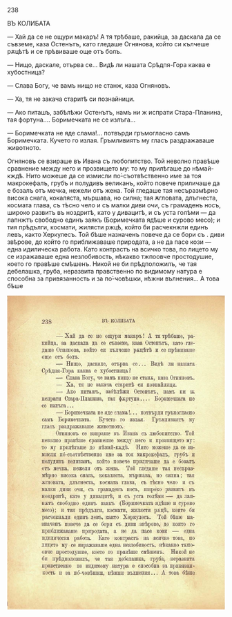 ﻿238

ВЪ КОЛИБАТА

— Хай да се не ощури макаръ! А тя трѣбаше, ракийца, за даскала да се съвземе, каза Остенътъ, като гледаше Огнянова, който си кълчеше рѫцѣтѣ и се прѣвиваше още отъ болъ.

— Нищо, даскале, отърва се... Видѣ ли нашата Срѣдпя-Гора каква е хубостница?

— Слава Богу, че вамъ нищо не станж, каза Огняновъ.

— Ха, тя не закача старитѣ си познайници.

— Ако питашъ, забѣлѣжи Остенътъ, намъ ни ж испрати Стара-Планина, тая фортуна.... Боримечката не се излъга...

— Боримечката не яде слама!... потвърди гръмогласно самъ Боримечката. Кучето го излая. Гръмливиятъ му гласъ раздражаваше животното.

Огняновъ се взираше въ Ивана съ любопитство. Той неволно правѣше сравнение между него и прозвището му: то му прилѣгаше до нѣмай-кждѣ. Нито можеше да се измисли по́-съотвѣственно име за тоя макрокефалъ, грубъ и полудивъ великанъ, който повече приличаше да е бозалъ отъ мечка, нежели отъ жена. Той гледаше тая несъразмѣрно висока снага, кокаляста, мършава, но силна; тая ѫгловата, длъгнеста, космата глава, съ тѣсно чело и съ малки диви очи, съ грамаденъ носъ, широко развитъ въ ноздритѣ, като у дивацитѣ, и съ уста голѣми — да лапнжтъ свободно единъ заякъ (Боримечката ядѣше и сурово месо); и тия прѣдълги, космати, жилясти ржцѣ, който би расчекнжли единъ левъ, както Херкулесъ. Той бѣше назначенъ повече да се бори съ . диви звѣрове, до който го приближаваше природата, а не да пасе кози — една идилическа работа. Като контрастъ на всичко това, по лицето му се изражаваше една незлобивость, нѣкакво тжпоовче простодушие, което го правѣше смѣшенъ. Никой не би прѣдположилъ, че тая дебелашка, груба, неразвита правственно по видимому натура е способна за привязанность и за по́-човѣшки, нѣжни вълнения... А това бѣше

![original](../images/269.jpg)

